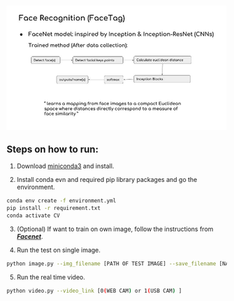 

![FaceTag](explain.jpg)



## Steps on how to run:

  1. Download [miniconda3](https://repo.anaconda.com/miniconda/Miniconda3-latest-Linux-x86_64.sh) and install.

  2. Install conda evn and required pip library packages and go the environment.

  ```bash
  conda env create -f environment.yml
  pip install -r requirement.txt
  conda activate CV
  ```

  3. (Optional) If want to train on own image, follow the instructions from [***Facenet***](https://github.com/davidsandberg/facenet).

  4. Run the test on single image.

  ```bash
  python image.py --img_filename [PATH OF TEST IMAGE] --save_filename [NAME TO SAVE RESULT]
  ```
  5. Run the real time video.

  ```bash
  python video.py --video_link [0(WEB CAM) or 1(USB CAM) ]
  ```
